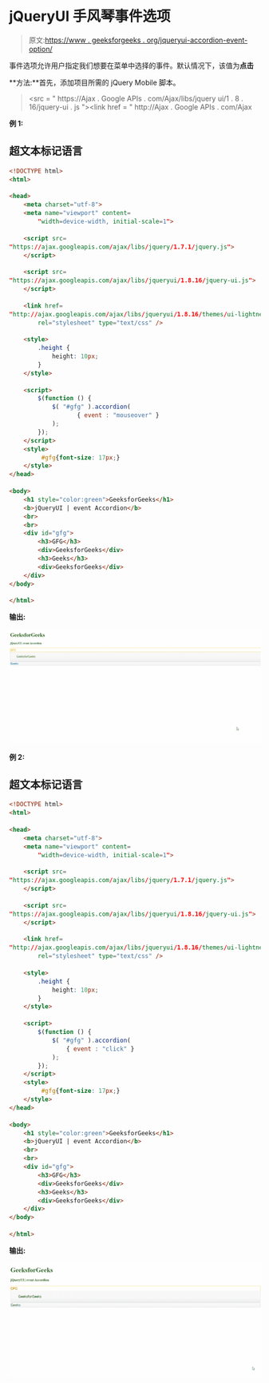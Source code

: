 # jQueryUI 手风琴事件选项

> 原文:[https://www . geeksforgeeks . org/jqueryui-accordion-event-option/](https://www.geeksforgeeks.org/jqueryui-accordion-event-option/)

事件选项允许用户指定我们想要在菜单中选择的事件。默认情况下，该值为**点击**

**方法:**首先，添加项目所需的 jQuery Mobile 脚本。

> <src = " https://Ajax . Google APIs . com/Ajax/libs/jquery ui/1 . 8 . 16/jquery-ui . js "></script><link href = " http://Ajax . Google APIs . com/Ajax

**例 1:**

## 超文本标记语言

```html
<!DOCTYPE html> 
<html> 

<head> 
    <meta charset="utf-8"> 
    <meta name="viewport" content= 
        "width=device-width, initial-scale=1"> 

    <script src= 
"https://ajax.googleapis.com/ajax/libs/jquery/1.7.1/jquery.js"> 
    </script> 

    <script src= 
"https://ajax.googleapis.com/ajax/libs/jqueryui/1.8.16/jquery-ui.js"> 
    </script> 

    <link href= 
"http://ajax.googleapis.com/ajax/libs/jqueryui/1.8.16/themes/ui-lightness/jquery-ui.css"
        rel="stylesheet" type="text/css" /> 

    <style> 
        .height { 
            height: 10px; 
        } 
    </style> 

    <script> 
        $(function () { 
            $( "#gfg" ).accordion(
                   { event : "mouseover" }
            );
        }); 
    </script> 
    <style>
         #gfg{font-size: 17px;}
    </style>
</head> 

<body> 
    <h1 style="color:green">GeeksforGeeks</h1> 
    <b>jQueryUI | event Accordion</b> 
    <br>
    <br>
    <div id="gfg">
        <h3>GFG</h3>
        <div>GeeksforGeeks</div>
        <h3>Geeks</h3>
        <div>GeeksforGeeks</div>
    </div> 
</body> 

</html>
```

**输出:**

![](img/ff3ed94b0b5553b5fc22516e38ea22db.png)

**例 2:**

## 超文本标记语言

```html
<!DOCTYPE html> 
<html> 

<head> 
    <meta charset="utf-8"> 
    <meta name="viewport" content= 
        "width=device-width, initial-scale=1"> 

    <script src= 
"https://ajax.googleapis.com/ajax/libs/jquery/1.7.1/jquery.js"> 
    </script> 

    <script src= 
"https://ajax.googleapis.com/ajax/libs/jqueryui/1.8.16/jquery-ui.js"> 
    </script> 

    <link href= 
"http://ajax.googleapis.com/ajax/libs/jqueryui/1.8.16/themes/ui-lightness/jquery-ui.css"
        rel="stylesheet" type="text/css" /> 

    <style> 
        .height { 
            height: 10px; 
        } 
    </style> 

    <script> 
        $(function () { 
            $( "#gfg" ).accordion(
                { event : "click" }
            );
        }); 
    </script> 
    <style>
         #gfg{font-size: 17px;}
    </style>
</head> 

<body> 
    <h1 style="color:green">GeeksforGeeks</h1> 
    <b>jQueryUI | event Accordion</b> 
    <br>
    <br>
    <div id="gfg">
        <h3>GFG</h3>
        <div>GeeksforGeeks</div>
        <h3>Geeks</h3>
        <div>GeeksforGeeks</div>
    </div> 
</body> 

</html>
```

**输出:**

![](img/22e5cf1b5888ca0e50a941c71c5b0e7f.png)